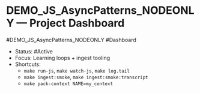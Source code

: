 # DEMO_JS_AsyncPatterns_NODEONLY — Project Dashboard
#DEMO_JS_AsyncPatterns_NODEONLY #Dashboard

- Status: #Active
- Focus: Learning loops + ingest tooling
- Shortcuts:
  - `make run-js`, `make watch-js`, `make log.tail`
  - `make ingest:smoke`, `make ingest:smoke:transcript`
  - `make pack-context NAME=my_context`
